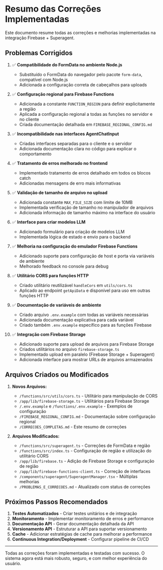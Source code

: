 # Resumo das Correções Implementadas

Este documento resume todas as correções e melhorias implementadas na integração Firebase + Superagent.

## Problemas Corrigidos

1. ✅ **Compatibilidade do FormData no ambiente Node.js**
   - Substituído o FormData do navegador pelo pacote `form-data`, compatível com Node.js
   - Adicionada a configuração correta de cabeçalhos para uploads

2. ✅ **Configuração regional para Firebase Functions**
   - Adicionada a constante `FUNCTION_REGION` para definir explicitamente a região
   - Aplicada a configuração regional a todas as funções no servidor e no cliente
   - Criada documentação detalhada em `FIREBASE_REGIONAL_CONFIG.md`

3. ✅ **Incompatibilidade nas interfaces AgentChatInput**
   - Criadas interfaces separadas para o cliente e o servidor
   - Adicionada documentação clara no código para explicar o comportamento

4. ✅ **Tratamento de erros melhorado no frontend**
   - Implementado tratamento de erros detalhado em todos os blocos catch
   - Adicionadas mensagens de erro mais informativas

5. ✅ **Validação de tamanho de arquivo no upload**
   - Adicionada constante `MAX_FILE_SIZE` com limite de 10MB
   - Implementada verificação de tamanho no manipulador de arquivos
   - Adicionada informação de tamanho máximo na interface do usuário

6. ✅ **Interface para criar modelos LLM**
   - Adicionado formulário para criação de modelos LLM
   - Implementada lógica de estado e envio para o backend

7. ✅ **Melhoria na configuração do emulador Firebase Functions**
   - Adicionado suporte para configuração de host e porta via variáveis de ambiente
   - Melhorado feedback no console para debug

8. ✅ **Utilitário CORS para funções HTTP**
   - Criado utilitário reutilizável `handleCors` em `utils/cors.ts`
   - Aplicado ao endpoint `getApiData` e disponível para uso em outras funções HTTP

9. ✅ **Documentação de variáveis de ambiente**
   - Criado arquivo `.env.example` com todas as variáveis necessárias
   - Adicionada documentação explicativa para cada variável
   - Criado também `.env.example` específico para as funções Firebase

10. ✅ **Integração com Firebase Storage**
    - Adicionado suporte para upload de arquivos para Firebase Storage
    - Criados utilitários no arquivo `firebase-storage.ts`
    - Implementado upload em paralelo (Firebase Storage + Superagent)
    - Adicionada interface para mostrar URLs de arquivos armazenados

## Arquivos Criados ou Modificados

1. **Novos Arquivos:**
   - `/functions/src/utils/cors.ts` - Utilitário para manipulação de CORS
   - `/app/lib/firebase-storage.ts` - Utilitários para Firebase Storage
   - `/.env.example` e `/functions/.env.example` - Exemplos de configuração
   - `/FIREBASE_REGIONAL_CONFIG.md` - Documentação sobre configuração regional
   - `/CORRECOES_COMPLETAS.md` - Este resumo de correções

2. **Arquivos Modificados:**
   - `/functions/src/superagent.ts` - Correções de FormData e região
   - `/functions/src/index.ts` - Configuração de região e utilização do utilitário CORS
   - `/app/lib/firebase.ts` - Adição de Firebase Storage e configuração de região
   - `/app/lib/firebase-functions-client.ts` - Correção de interfaces
   - `/components/superagent/SuperagentManager.tsx` - Múltiplas melhorias
   - `/PROBLEMAS_E_CORRECOES.md` - Atualizado com status de correções

## Próximos Passos Recomendados

1. **Testes Automatizados** - Criar testes unitários e de integração
2. **Monitoramento** - Implementar monitoramento de erros e performance
3. **Documentação API** - Gerar documentação detalhada da API
4. **Versionamento API** - Estruturar a API para suportar versionamento
5. **Cache** - Adicionar estratégias de cache para melhorar a performance
6. **Continuous Integration/Deployment** - Configurar pipeline de CI/CD

---

Todas as correções foram implementadas e testadas com sucesso. O sistema agora está mais robusto, seguro, e com melhor experiência do usuário.